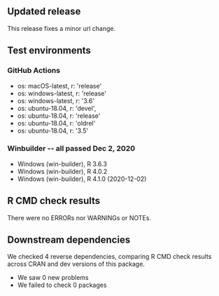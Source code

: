 ## Updated release

This release fixes a minor url change.

## Test environments

### GitHub Actions
- os: macOS-latest,   r: 'release'
- os: windows-latest, r: 'release'
- os: windows-latest, r: '3.6'
- os: ubuntu-18.04,   r: 'devel', 
- os: ubuntu-18.04,   r: 'release'
- os: ubuntu-18.04,   r: 'oldrel'
- os: ubuntu-18.04,   r: '3.5'
          
### Winbuilder -- all passed Dec 2, 2020
* Windows                 (win-builder), R 3.6.3
* Windows                 (win-builder), R 4.0.2
* Windows                 (win-builder), R 4.1.0 (2020-12-02)

## R CMD check results

There were no ERRORs nor WARNINGs or NOTEs.

## Downstream dependencies

We checked 4 reverse dependencies, comparing R CMD check results across CRAN and dev versions of this package.

 * We saw 0 new problems
 * We failed to check 0 packages
